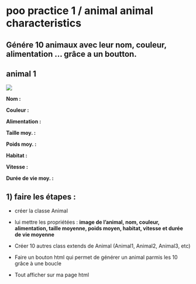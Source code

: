 # poo practice 1 / animal animal characteristics

## **Génére 10 animaux avec leur nom, couleur, alimentation ... grâce a un boutton.**

## animal 1

![](https://encrypted-tbn0.gstatic.com/images?q=tbn:ANd9GcQG080W2bXHhHfjj_mMcVDc0PHXYwq0walimQ&usqp=CAU)

**Nom :**

**Couleur :** 

**Alimentation :** 

**Taille moy. :** 

**Poids moy. :** 

**Habitat :** 

**Vitesse :** 

**Durée de vie moy. :**




## 1) faire les étapes :

- créer la classe Animal

- lui mettre les propriétées : **image de l’animal, nom, couleur, alimentation, taille moyenne, poids moyen, habitat, vitesse et durée de vie moyenne**

- Créer 10 autres class extends de Animal (Animal1, Animal2, Animal3, etc)

- Faire un bouton html qui permet de générer un animal parmis les 10 grâce à une boucle

- Tout afficher sur ma page html



